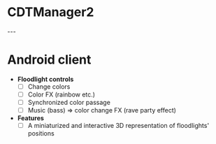 # CDTManager2
 \---
# Android client
- **Floodlight controls**
    - [ ] Change colors
    - [ ] Color FX (rainbow etc.)
    - [ ] Synchronized color passage
    - [ ] Music (bass) => color change FX (rave party effect)
- **Features**
    - [ ] A miniaturized and interactive 3D representation of floodlights' positions
